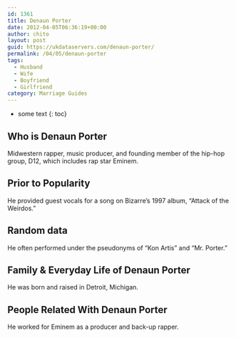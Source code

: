 ```yaml
---
id: 1361
title: Denaun Porter
date: 2012-04-05T06:36:19+00:00
author: chito
layout: post
guid: https://ukdataservers.com/denaun-porter/
permalink: /04/05/denaun-porter
tags:
  - Husband
  - Wife
  - Boyfriend
  - Girlfriend
category: Marriage Guides
---
```


* some text
{: toc}


## Who is  Denaun Porter
                  
                  
                  
Midwestern rapper, music producer, and founding member of the hip-hop group, D12, which includes rap star Eminem.
                  
                
                
                
## Prior to Popularity 
                  
                  
                  
He provided guest vocals for a song on Bizarre&#8217;s 1997 album, &#8220;Attack of the Weirdos.&#8221;
                  
                
                
                
## Random data 
                  
                  
                  
He often performed under the pseudonyms of &#8220;Kon Artis&#8221; and &#8220;Mr. Porter.&#8221;
                  
                
                
                
## Family & Everyday Life of Denaun Porter
                  
                  
                  
He was born and raised in Detroit, Michigan.
                  
                
                
                
## People Related With  Denaun Porter
                  
                  
                  
He worked for Eminem as a producer and back-up rapper.
                  
                
              
            
          
          
          
    
    
  
